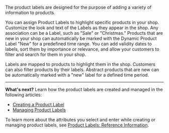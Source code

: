 The product labels are designed for the purpose of adding a variety of information to products.

You can assign Product Labels to highlight specific products in your shop. Customize the look and text of the Labels as they appear in the shop. Any association can be a Label, such as "Sale" or "Christmas." Products that are new in your shop can automatically be marked with the Dynamic Product Label "New" for a predefined time range. You can add validity dates to labels, sort them by importance or relevance, and allow your customers to filter and search for them in your shop.

Labels are mapped to products to highlight them in the shop. Customers can also filter products by their labels. Abstract products that are new can be automatically marked with a "new" label for a defined time period.
***
**What's next?**
Learn how the product labels are created and managed in the following articles:
* [Creating a Product Label](https://documentation.spryker.com/docs/creating-a-product-label)
* [Managing Product Labels](https://documentation.spryker.com/docs/managing-product-labels)

To learn more about the attributes you select and enter while creating or managing product labels, see [Product Labels: Reference Information](https://documentation.spryker.com/docs/product-labels-reference-information).